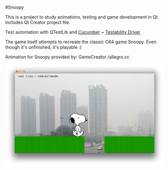 #Snoopy

This is a project to study animations, testing and game development in Qt.
Includes Qt Creator project file.

Test automation with QTestLib and [Cucumber](http://cukes.info/) + [Testability Driver](http://projects.developer.nokia.com/Testabilitydriver)

The game itself attempts to recreate the classic C64 game Snoopy. Even though it's unfinished, it's playable :)

Animation for Snoopy provided by: GameCreator /allegro.cc

![Screenshot](./screenshot.png)